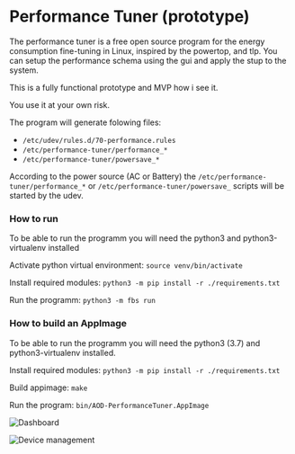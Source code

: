 # Performance Tuner (prototype)
The performance tuner is a free open source program for the energy consumption fine-tuning in Linux, inspired by the powertop, and tlp. You can setup the performance schema using the gui and apply the stup to the system. 

This is a fully functional prototype and MVP how i see it.

You use it at your own risk.

The program will generate folowing files:
* `/etc/udev/rules.d/70-performance.rules`
* `/etc/performance-tuner/performance_*`
* `/etc/performance-tuner/powersave_*`

According to the power source (AC or Battery) the `/etc/performance-tuner/performance_*` or `/etc/performance-tuner/powersave_` scripts will be started by the udev. 




### How to run
To be able to run the programm you will need the python3 and python3-virtualenv installed

Activate python virtual environment:
`source venv/bin/activate`

Install required modules:
`python3 -m pip install -r ./requirements.txt`

Run the programm:
`python3 -m fbs run`

### How to build an AppImage

To be able to run the programm you will need the python3 (3.7) and python3-virtualenv installed.

Install required modules:
`python3 -m pip install -r ./requirements.txt`

Build appimage:
`make`

Run the program:
`bin/AOD-PerformanceTuner.AppImage`



![Dashboard](https://github.com/AlexWoroschilow/AOD-PerformanceTuner/blob/master/screenshots/dashboard.png?raw=true)

![Device management](https://github.com/AlexWoroschilow/AOD-PerformanceTuner/blob/master/screenshots/devices.png?raw=true)

